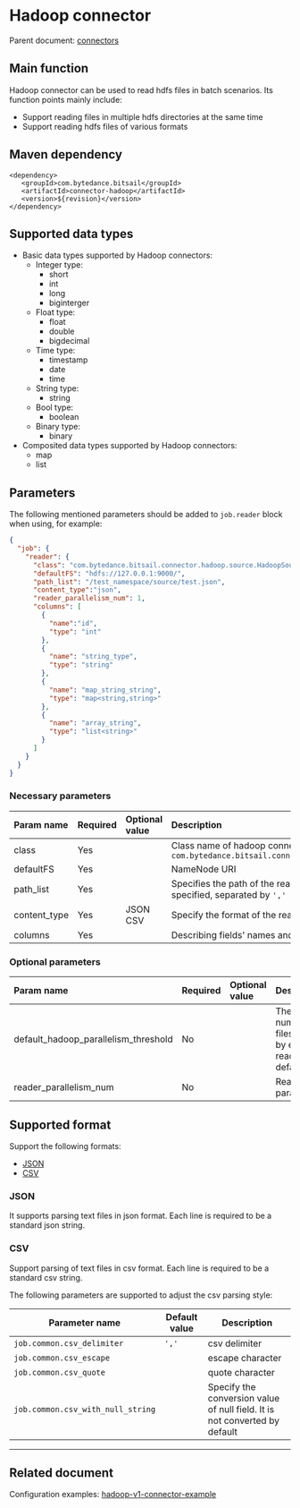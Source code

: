 # Hadoop connector

Parent document: [connectors](../introduction.md)


## Main function

Hadoop connector can be used to read hdfs files in batch scenarios. Its function points mainly include:

 - Support reading files in multiple hdfs directories at the same time
 - Support reading hdfs files of various formats

## Maven dependency

```text
<dependency>
   <groupId>com.bytedance.bitsail</groupId>
   <artifactId>connector-hadoop</artifactId>
   <version>${revision}</version>
</dependency>
```

## Supported data types
 - Basic data types supported by Hadoop connectors:
      - Integer type:
        - short
        - int
        - long
        - biginterger
      - Float type:
          - float
          - double
          - bigdecimal
      - Time type:
          - timestamp
          - date
          - time
      - String type:
          - string
      - Bool type:
          - boolean
      - Binary type:
          - binary
- Composited data types supported by Hadoop connectors:
    - map
    - list

## Parameters

The following mentioned parameters should be added to `job.reader` block when using, for example:

```json
{
  "job": {
    "reader": {
      "class": "com.bytedance.bitsail.connector.hadoop.source.HadoopSource",
      "defaultFS": "hdfs://127.0.0.1:9000/",
      "path_list": "/test_namespace/source/test.json",
      "content_type":"json",
      "reader_parallelism_num": 1,
      "columns": [
        {
          "name":"id",
          "type": "int"
        },
        {
          "name": "string_type",
          "type": "string"
        },
        {
          "name": "map_string_string",
          "type": "map<string,string>"
        },
        {
          "name": "array_string",
          "type": "list<string>"
        }
      ]
    }
  }
}
```

###  Necessary parameters

| Param name   | Required | Optional value | Description                                                  |
| :----------- | :------- | :------------- | :----------------------------------------------------------- |
| class        | Yes      |                | Class name of hadoop connector, v1 connector is `com.bytedance.bitsail.connector.hadoop.source.HadoopSource` |
| defaultFS    | Yes      |                | NameNode URI                                                 |
| path_list    | Yes      |                | Specifies the path of the read in file. Multiple paths can be specified, separated by `','` |
| content_type | Yes      | JSON<br>CSV    | Specify the format of the read in file.                      |
| columns      | Yes      |                | Describing fields' names and types                           |

### Optional parameters
| Param name                           | Required | Optional value | Description                                               |
| :----------------------------------- | :------- | :------------- | :-------------------------------------------------------- |
| default_hadoop_parallelism_threshold | No       |                | The number of files read by each reader, the default is 2 |
| reader_parallelism_num               | No       |                | Reader parallelism                                        |


## <span id="jump_format">Supported format</span>

Support the following formats:

- [JSON](#jump_json)
- [CSV](#jump_csv)

### <span id="jump_json">JSON</span>
It supports parsing text files in json format. Each line is required to be a standard json string. 

### <span id="jump_csv">CSV</span>
Support parsing of text files in csv format. Each line is required to be a standard csv string.

The following parameters are supported to adjust the csv parsing style:


| Parameter name                    | Default value | Description                                                                |
|-----------------------------------|---------------|----------------------------------------------------------------------------|
| `job.common.csv_delimiter`        | `','`         | csv delimiter                                                              |
| `job.common.csv_escape`           |               | escape character                                                           |
| `job.common.csv_quote`            |               | quote character                                                            |
| `job.common.csv_with_null_string` |               | Specify the conversion value of null field. It is not converted by default |

----


## Related document

Configuration examples: [hadoop-v1-connector-example](./hadoop-v1-example.md)
